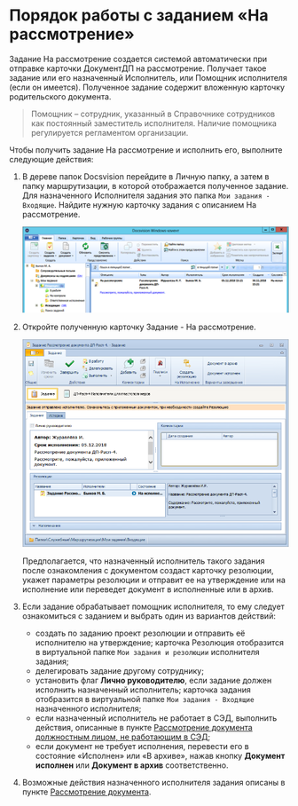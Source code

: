 # Порядок работы с заданием «На рассмотрение»

Задание На рассмотрение создается системой автоматически при отправке карточки ДокументДП на рассмотрение. Получает такое задание или его назначенный Исполнитель, или Помощник исполнителя (если он имеется). Полученное задание содержит вложенную карточку родительского документа.

> Помощник – сотрудник, указанный в Справочнике сотрудников как постоянный заместитель исполнителя. Наличие помощника регулируется регламентом организации.

Чтобы получить задание На рассмотрение и исполнить его, выполните следующие действия: 

1. В дереве папок Docsvision перейдите в Личную папку, а затем в папку маршрутизации, в которой отображается полученное задание. Для назначенного Исполнителя задания это папка `Мои задания - Входящие`. Найдите нужную карточку задания с описанием На рассмотрение.

   ![Получение задания На рассмотрение](img/Task_Get_in_Review.png "Получение задания На рассмотрение")

2. Откройте полученную карточку Задание - На рассмотрение.

   ![Открытая карточка задания На рассмотрение](img/Task_in_Review.png "Открытая карточка задания На рассмотрение")

   Предполагается, что назначенный исполнитель такого задания после ознакомления с документом создаст карточку резолюции, укажет параметры резолюции и отправит ее на утверждение или на исполнение или переведет документ в исполненные или в архив.

3. Если задание обрабатывает помощник исполнителя, то ему следует ознакомиться с заданием и выбрать один из вариантов действий:

   - создать по заданию проект резолюции и отправить её исполнителю на утверждение; карточка Резолюция отобразится в виртуальной папке `Мои задания и резолюции` исполнителя задания;
   - делегировать задание другому сотруднику;
   - установить флаг **Лично руководителю**, если задание должен исполнить назначенный исполнитель; карточка задания отобразится в виртуальной папке `Мои задания - Входящие` назначенного исполнителя;
   - если назначенный исполнитель не работает в СЭД, выполнить действия, описанные в пункте [Рассмотрение документа должностным лицом, не работающим в СЭД](Task_Take_Consideration_Head_is_Offline.md);
   - если документ не требует исполнения, перевести его в состояние «Исполнен» или «В архиве», нажав кнопку **Документ исполнен** или **Документ в архив** соответственно.

4. Возможные действия назначенного исполнителя задания описаны в пункте [Рассмотрение документа](Doc_Consideration_of_Doc.md).